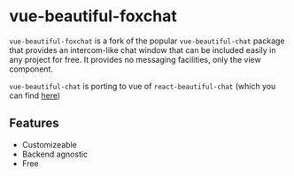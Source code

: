 # vue-beautiful-foxchat

`vue-beautiful-foxchat` is a fork of the popular `vue-beautiful-chat` package that provides an intercom-like chat window that can be included easily in any project for free. It provides no messaging facilities, only the view component.

`vue-beautiful-chat` is porting to vue of `react-beautiful-chat` (which you can find [here](https://github.com/mattmezza/react-beautiful-chat))

## Features

- Customizeable
- Backend agnostic
- Free
